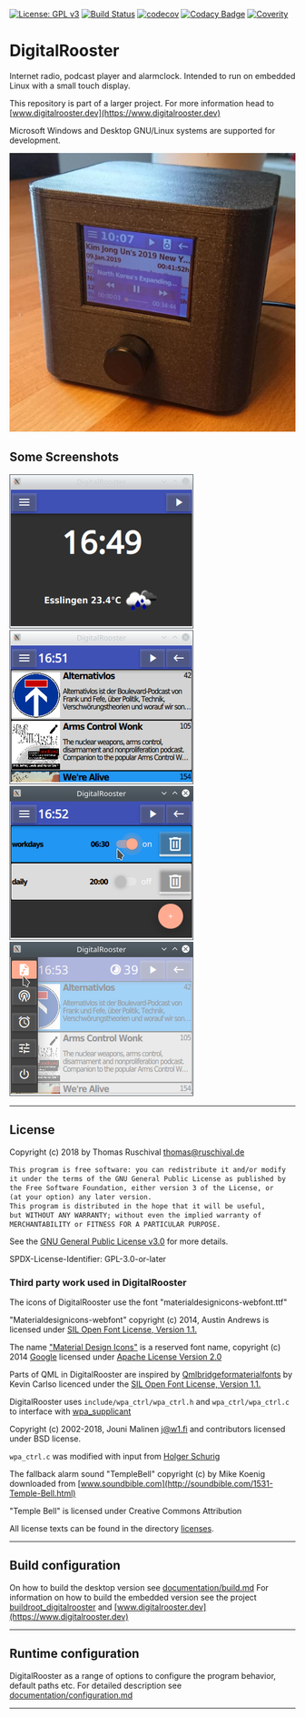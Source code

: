 [![License: GPL v3](https://img.shields.io/badge/License-GPL%20v3-blue.svg)](https://www.gnu.org/licenses/gpl-3.0)
[![Build Status](https://travis-ci.com/truschival/DigitalRoosterGui.svg?branch=develop)](https://travis-ci.com/truschival/DigitalRoosterGui)
[![codecov](https://codecov.io/gh/truschival/DigitalRoosterGui/branch/develop/graph/badge.svg)](https://codecov.io/gh/truschival/DigitalRoosterGui)
[![Codacy Badge](https://api.codacy.com/project/badge/Grade/a95a270a2f8548f59a26811e7f2de20b)](https://www.codacy.com/app/truschival/DigitalRoosterGui)
[![Coverity](https://scan.coverity.com/projects/18711/badge.svg)](https://scan.coverity.com/projects/truschival-digitalroostergui)

# DigitalRooster

Internet radio, podcast player and alarmclock. Intended to run on embedded
Linux with a small touch display.

This repository is part of a larger project. For more information head to
[www.digitalrooster.dev](https://www.digitalrooster.dev)

Microsoft Windows and Desktop GNU/Linux systems are supported for development.

![DigitalRooster on hardware](./documentation/figs/Demo_on_hardware.jpg)

## Some Screenshots
![Default screen with clock and weather information](./documentation/figs/Main.png)
![Podcast source selection](./documentation/figs/Podcasts.png)
![Alarms](./documentation/figs/Alarms.png)
![Navigation with menu drawer](./documentation/figs/Menubar.png)

---
## License

Copyright (c) 2018 by Thomas Ruschival <thomas@ruschival.de>

    This program is free software: you can redistribute it and/or modify
    it under the terms of the GNU General Public License as published by
    the Free Software Foundation, either version 3 of the License, or
    (at your option) any later version.
    This program is distributed in the hope that it will be useful,
    but WITHOUT ANY WARRANTY; without even the implied warranty of
    MERCHANTABILITY or FITNESS FOR A PARTICULAR PURPOSE.

See the [GNU General Public License v3.0](./LICENSE) for more details.

SPDX-License-Identifier: GPL-3.0-or-later

### Third party work used in DigitalRooster

The icons of DigitalRooster use the font "materialdesignicons-webfont.ttf"

"Materialdesignicons-webfont" copyright (c) 2014, Austin Andrews
is licensed under [SIL Open Font License, Version 1.1.](http://scripts.sil.org/OFL)

The name ["Material Design Icons"](http://materialdesignicons.com/) is a
reserved font name, copyright (c) 2014 [Google](http://www.google.com/design/)
licensed under [Apache License Version 2.0](https://github.com/google/material-design-icons/blob/master/LICENSE)

Parts of QML in DigitalRooster are inspired by [Qmlbridgeformaterialfonts](https://github.com/kevincarlson/QmlBridgeForMaterialDesignIcons)
by Kevin Carlso licenced under the [SIL Open Font License, Version 1.1.](http://scripts.sil.org/OFL)

DigitalRooster uses ``include/wpa_ctrl/wpa_ctrl.h`` and ``wpa_ctrl/wpa_ctrl.c``
to interface with [wpa_supplicant](https://w1.fi/wpa_supplicant/)

Copyright (c) 2002-2018, Jouni Malinen <j@w1.fi> and contributors
licensed under BSD license.

``wpa_ctrl.c`` was modified with input from
[Holger Schurig](http://lists.shmoo.com/pipermail/hostap/2013-May/027826.html)

The fallback alarm sound "TempleBell" copyright (c) by Mike Koenig downloaded
from [www.soundbible.com](http://soundbible.com/1531-Temple-Bell.html)

"Temple Bell" is licensed under Creative Commons Attribution

All license texts can be found in the directory [licenses](licenses).

---

## Build configuration

On how to build the desktop version see [documentation/build.md](./documentation/build.md)
For information on how to build the embedded version see the project
[buildroot_digitalrooster](https://github.com/truschival/buildroot_digitalrooster)
and [www.digitalrooster.dev](https://www.digitalrooster.dev)

---

## Runtime configuration

DigitalRooster as a range of options to configure the program behavior,
default paths etc. For detailed description see
[documentation/configuration.md](./documentation/configuration.md)

---

